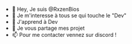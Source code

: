 - 👋 Hey, Je suis @RxzenBios
- 👀 Je m'interesse à tous se qui touche le "Dev"
- 🌱 J'apprend à Dev
- 💞️ Je vous partage mes projet
- 📫 Pour me contacter vennez sur discord !

